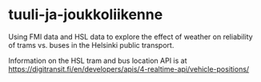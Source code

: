 # tuuli-ja-joukkoliikenne
Using FMI data and HSL data to explore the effect of weather on reliability of trams vs. buses in the Helsinki public transport.

Information on the HSL tram and bus location API is at
https://digitransit.fi/en/developers/apis/4-realtime-api/vehicle-positions/

